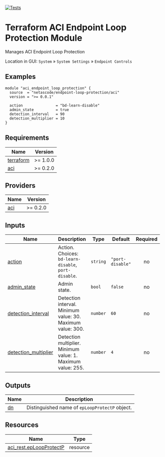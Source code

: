 <!-- BEGIN_TF_DOCS -->
[![Tests](https://github.com/netascode/terraform-aci-endpoint-loop-protection/actions/workflows/test.yml/badge.svg)](https://github.com/netascode/terraform-aci-endpoint-loop-protection/actions/workflows/test.yml)

# Terraform ACI Endpoint Loop Protection Module

Manages ACI Endpoint Loop Protection

Location in GUI:
`System` » `System Settings` » `Endpoint Controls`

## Examples

```hcl
module "aci_endpoint_loop_protection" {
  source  = "netascode/endpoint-loop-protection/aci"
  version = ">= 0.0.1"

  action               = "bd-learn-disable"
  admin_state          = true
  detection_interval   = 90
  detection_multiplier = 10
}

```

## Requirements

| Name | Version |
|------|---------|
| <a name="requirement_terraform"></a> [terraform](#requirement\_terraform) | >= 1.0.0 |
| <a name="requirement_aci"></a> [aci](#requirement\_aci) | >= 0.2.0 |

## Providers

| Name | Version |
|------|---------|
| <a name="provider_aci"></a> [aci](#provider\_aci) | >= 0.2.0 |

## Inputs

| Name | Description | Type | Default | Required |
|------|-------------|------|---------|:--------:|
| <a name="input_action"></a> [action](#input\_action) | Action. Choices: `bd-learn-disable`, `port-disable`. | `string` | `"port-disable"` | no |
| <a name="input_admin_state"></a> [admin\_state](#input\_admin\_state) | Admin state. | `bool` | `false` | no |
| <a name="input_detection_interval"></a> [detection\_interval](#input\_detection\_interval) | Detection interval. Minimum value: 30. Maximum value: 300. | `number` | `60` | no |
| <a name="input_detection_multiplier"></a> [detection\_multiplier](#input\_detection\_multiplier) | Detection multiplier. Minimum value: 1. Maximum value: 255. | `number` | `4` | no |

## Outputs

| Name | Description |
|------|-------------|
| <a name="output_dn"></a> [dn](#output\_dn) | Distinguished name of `epLoopProtectP` object. |

## Resources

| Name | Type |
|------|------|
| [aci_rest.epLoopProtectP](https://registry.terraform.io/providers/netascode/aci/latest/docs/resources/rest) | resource |
<!-- END_TF_DOCS -->